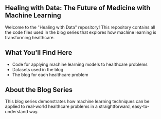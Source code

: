 ## Healing with Data: The Future of Medicine with Machine Learning

Welcome to the "Healing with Data" repository! 
This repository contains all the code files used in the blog series that explores how machine learning is transforming healthcare.

## What You'll Find Here
- Code for applying machine learning models to healthcare problems
- Datasets used in the blog
- The blog for each healthcare problem

## About the Blog Series
This blog series demonstrates how machine learning techniques can be applied to real-world healthcare problems in a straightforward, easy-to-understand way.

